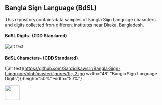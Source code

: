 ## Bangla Sign Language (BdSL)
This repository contains data samples of Bangla Sign Language characters and digits collected from different institutes near Dhaka, Bangladesh.

#### BdSL Digits- (CDD Standared)
![alt text](https://github.com/Sanzidikawsar/Bangla-Sign-Language/blob/master/figures/fig-1.jpg "Bangla Sign Language Digits")

#### BdSL Characters- (CDD Standared)
![alt text](https://github.com/Sanzidikawsar/Bangla-Sign-Language/blob/master/figures/fig-2.jpg width="48" "Bangla Sign Language Digits"){:height="50%" width="50%"}

<img src="https://github.com/Sanzidikawsar/Bangla-Sign-Language/blob/master/figures/fig-2.jpg" width="48">
